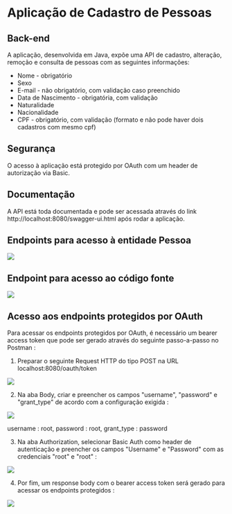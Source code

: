 # Aplicação de Cadastro de Pessoas

## Back-end

A aplicação, desenvolvida em Java, expõe uma API de cadastro, alteração, remoção e consulta de pessoas com as seguintes informações:
- Nome - obrigatório
- Sexo
- E-mail - não obrigatório, com validação caso preenchido
- Data de Nascimento - obrigatória, com validação
- Naturalidade
- Nacionalidade
- CPF - obrigatório, com validação (formato e não pode haver dois cadastros com mesmo cpf)

## Segurança

O acesso à aplicação está protegido por OAuth com um header de autorização via Basic.

## Documentação

A API está toda documentada e pode ser acessada através do link http://localhost:8080/swagger-ui.html após rodar a aplicação.

## Endpoints para acesso à entidade Pessoa

<img src=”https://ibb.co/qntWnq3”>

## Endpoint para acesso ao código fonte

<img src=”https://ibb.co/k6K9L9r”>

## Acesso aos endpoints protegidos por OAuth

Para acessar os endpoints protegidos por OAuth, é necessário um bearer access token que pode ser gerado através do seguinte passo-a-passo no Postman :

1. Preparar o seguinte Request HTTP do tipo POST na URL localhost:8080/oauth/token

<img src=”https://ibb.co/8d8y891”>

2. Na aba Body, criar e preencher os campos "username", "password" e "grant_type" de acordo com a configuração exigida :

<img src=”https://ibb.co/hBmt0fF”>

username : root, password : root, grant_type : password

3. Na aba Authorization, selecionar Basic Auth como header de autenticação e preencher os campos "Username" e "Password" com as credenciais "root" e "root" :

<img src=”https://ibb.co/8BnvtbG”>

4. Por fim, um response body com o bearer access token será gerado para acessar os endpoints protegidos :

<img src=”https://ibb.co/JRVTwMs”>



